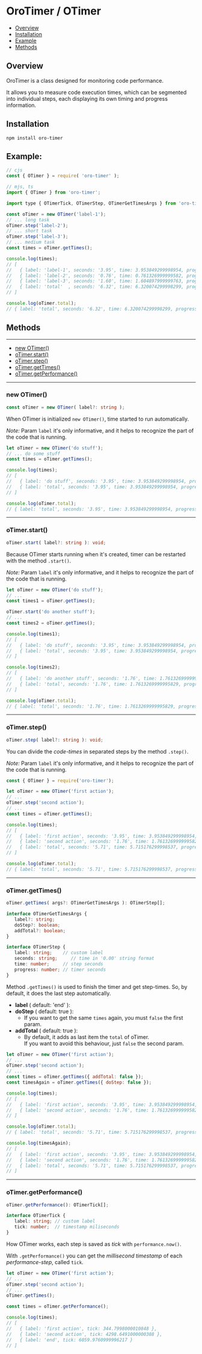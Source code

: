 # OroTimer / OTimer

- [Overview](#overview)
- [Installation](#installation)
- [Example](#example)
- [Methods](#methods)

## Overview

OroTimer is a class designed for monitoring code performance.

It allows you to measure code execution times, which can be segmented into individual steps, each displaying its own timing and progress information.

## Installation

```shell
npm install oro-timer
```

## Example:

```js
// cjs
const { OTimer } = require( 'oro-timer' );

// mjs, ts
import { OTimer } from 'oro-timer';

import type { OTimerTick, OTimerStep, OTimerGetTimesArgs } from 'oro-timer';
```

```ts
const oTimer = new OTimer('label-1');
// ... long task
oTimer.step('label-2');
// ... short task
oTimer.step('label-3');
// ... medium task
const times = oTimer.getTimes();

console.log(times);
// [
//   { label: 'label-1', seconds: '3.95', time: 3.953849299998954, progress: 3.953849299998954 },
//   { label: 'label-2', seconds: '0.76', time: 0.761326999999582, progress: 4.715176299998536 },
//   { label: 'label-3', seconds: '1.60', time: 1.604897999999763, progress: 6.320074299998299 },
//   { label: 'total'  , seconds: '6.32', time: 6.320074299998299, progress: 6.320074299998299  }
// ]

console.log(oTimer.total);
// { label: 'total', seconds: '6.32', time: 6.320074299998299, progress: 6.320074299998299 }
```

## Methods

<hr>

- [new OTimer()](#new-otimer)
- [oTimer.start()](#otimerstart)
- [oTimer.step()](#otimerstep)
- [oTimer.getTimes()](#otimergettimes)
- [oTimer.getPerformance()](#otimergetperformance)

<hr>

### new OTimer()

```ts
const oTimer = new OTimer( label?: string );
```

When OTimer is initialized `new OTimer()`, time started to run automatically.

_Note:_ Param `label` it's only informative, and it helps to recognize the part of the code that is running.

```js
let oTimer = new OTimer('do stuff');
// ... do some stuff
const times = oTimer.getTimes();

console.log(times);
// [
//   { label: 'do stuff', seconds: '3.95', time: 3.953849299998954, progress: 3.953849299998954 },
//   { label: 'total', seconds: '3.95', time: 3.953849299998954, progress: 3.953849299998954 }
// ]

console.log(oTimer.total);
// { label: 'total', seconds: '3.95', time: 3.953849299998954, progress: 3.953849299998954 }
```

<hr>

### oTimer.start()

```ts
oTimer.start( label?: string ): void;
```

Because OTimer starts running when it's created, timer can be restarted with the method `.start()`.

_Note:_ Param `label` it's only informative, and it helps to recognize the part of the code that is running.

```js
let oTimer = new OTimer('do stuff');
// ...
const times1 = oTimer.getTimes();

oTimer.start('do another stuff');
// ...
const times2 = oTimer.getTimes();

console.log(times1);
// [
//   { label: 'do stuff', seconds: '3.95', time: 3.953849299998954, progress: 3.953849299998954 },
//   { label: 'total', seconds: '3.95', time: 3.953849299998954, progress: 3.953849299998954 }
// ]

console.log(times2);
// [
//   { label: 'do another stuff', seconds: '1.76', time: 1.7613269999995829, progress: 1.7613269999995829 },
//   { label: 'total', seconds: '1.76', time: 1.7613269999995829, progress: 1.7613269999995829 }
// ]

console.log(oTimer.total);
// { label: 'total', seconds: '1.76', time: 1.7613269999995829, progress: 1.7613269999995829 }
```

<hr>

### oTimer.step()

```ts
oTimer.step( label?: string ): void;
```

You can divide the _code-times_ in separated steps by the method `.step()`.

_Note:_ Param `label` it's only informative, and it helps to recognize the part of the code that is running.

```js
const { OTimer } = require('oro-timer');

let oTimer = new OTimer('first action');
// ...
oTimer.step('second action');
// ...
const times = oTimer.getTimes();

console.log(times);
// [
//   { label: 'first action', seconds: '3.95', time: 3.953849299998954, progress: 3.953849299998954 },
//   { label: 'second action', seconds: '1.76', time: 1.7613269999995829, progress: 5.715176299998537 },
//   { label: 'total', seconds: '5.71', time: 5.715176299998537, progress: 5.715176299998537 }
// ]

console.log(oTimer.total);
// { label: 'total', seconds: '5.71', time: 5.715176299998537, progress: 5.715176299998537 }
```

<hr>

### oTimer.getTimes()

```ts
oTimer.getTimes( args?: OTimerGetTimesArgs ): OTimerStep[];

interface OTimerGetTimesArgs {
   label?: string;
   doStep?: boolean;
   addTotal?: boolean;
}

interface OTimerStep {
   label: string;    // custom label
   seconds: string;     // time in '0.00' string format
   time: number;     // step seconds
   progress: number; // timer seconds
}
```

Method `.getTimes()` is used to finish the timer and get step-times.
So, by default, it does the last step automatically.

- **label** ( default: 'end' ):
- **doStep** ( default: true ):
  - If you want to get the same `times` again, you must `false` the first param.
- **addTotal** ( default: true ):
  - By default, it adds as last item the `total` of oTimer.<br>
    If you want to avoid this behaviour, just `false` the second param.

```js
let oTimer = new OTimer('first action');
// ...
oTimer.step('second action');
// ...
const times = oTimer.getTimes({ addTotal: false });
const timesAgain = oTimer.getTimes({ doStep: false });

console.log(times);
// [
//   { label: 'first action', seconds: '3.95', time: 3.953849299998954, progress: 3.953849299998954 },
//   { label: 'second action', seconds: '1.76', time: 1.7613269999995829, progress: 5.715176299998537 },
// ]

console.log(oTimer.total);
// { label: 'total', seconds: '5.71', time: 5.715176299998537, progress: 5.715176299998537 }

console.log(timesAgain);
// [
//   { label: 'first action', seconds: '3.95', time: 3.953849299998954, progress: 3.953849299998954 },
//   { label: 'second action', seconds: '1.76', time: 1.7613269999995829, progress: 5.715176299998537 },
//   { label: 'total', seconds: '5.71', time: 5.715176299998537, progress: 5.715176299998537 }
// ]
```

<hr>

### oTimer.getPerformance()

```ts
oTimer.getPerformance(): OTimerTick[];

interface OTimerTick {
   label: string; // custom label
   tick: number;  // timestamp miliseconds
}
```

How OTimer works, each step is saved as _tick_ with `performance.now()`.

With `.getPerformance()` you can get the _millisecond timestamp_ of each _performance-step_, called `tick`.

```js
let oTimer = new OTimer('first action');
// ...
oTimer.step('second action');
// ...
oTimer.getTimes();

const times = oTimer.getPerformance();

console.log(times);
// [
//   { label: 'first action', tick: 344.7998000010848 },
//   { label: 'second action', tick: 4298.6491000000388 },
//   { label: 'end', tick: 6059.9760999996217 }
// ]
```
